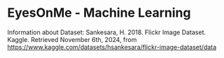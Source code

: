 # EyesOnMe - Machine Learning
Information about Dataset: 
Sankesara, H. 2018. Flickr Image Dataset. Kaggle. Retrieved November 6th, 2024, from https://www.kaggle.com/datasets/hsankesara/flickr-image-dataset/data 
